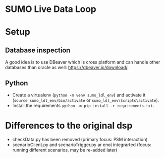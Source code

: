 # SUMO Live Data Loop

# Setup
## Database inspection
A good idea is to use DBeaver which is cross platform and can handle other databases than oracle as well:
https://dbeaver.io/download/.

## Python
- Create a virtualenv (`python -m venv sumo_ldl_env`) and activate it (`source sumo_ldl_env/bin/activate` or `sumo_ldl_env\Scripts\activate`).
- Install the requirements `python -m pip install -r requirements.txt`.


# Differences to the original dsp

- checkData.py has been removed (primary focus: PSM interaction)
- scenarioClient.py and scenarioTrigger.py ar enot integrarted (focus: running different scenarios, may be re-added later)
